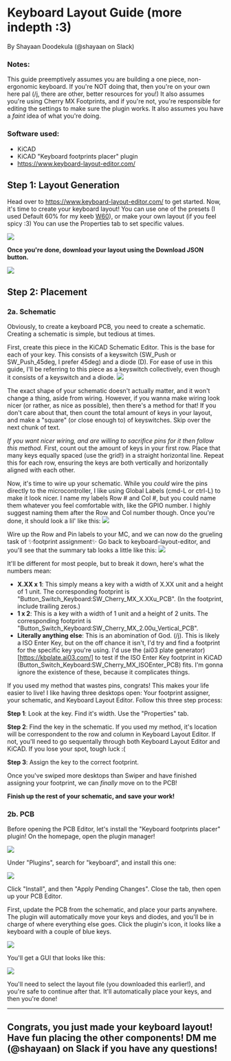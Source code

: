 # Keyboard Layout Guide (more indepth :3)
By Shayaan Doodekula (@shayaan on Slack)

### Notes:
This guide preemptively assumes you are building a one piece, non-ergonomic keyboard. 
If you're NOT doing that, then you're on your own here pal (/j, there are other, better resources for you!)
It also assumes you're using Cherry MX Footprints, and if you're not, you're responsible for editing the settings to make sure the plugin works. 
It also assumes you have a *faint* idea of what you're doing. 

### Software used:
- KiCAD
- KiCAD "Keyboard footprints placer" plugin
- https://www.keyboard-layout-editor.com/


## Step 1: Layout Generation
Head over to https://www.keyboard-layout-editor.com/ to get started. 
Now, it's time to create your keyboard layout! 
You can use one of the presets (I used Default 60% for my keeb [W60](https://github.com/boykisserchan/W60)), or make your own layout (if you feel spicy :3)
You can use the Properties tab to set specific values.

![](https://hc-cdn.hel1.your-objectstorage.com/s/v3/76ad556990e25cc334ac62d708ce6b4b21895f31_screenshot_2025-07-09_at_10.08.28___pm.png)

**Once you're done, download your layout using the Download JSON button.**

![](https://hc-cdn.hel1.your-objectstorage.com/s/v3/58069f74e52842e95fdc32e0dc1d2daad8f3412d_screenshot_2025-07-09_at_10.14.20___pm.png)

## Step 2: Placement

### 2a. Schematic

Obviously, to create a keyboard PCB, you need to create a schematic. Creating a schematic is simple, but tedious at times.

First, create this piece in the KiCAD Schematic Editor. 
This is the base for each of your key. 
This consists of a keyswitch (SW_Push or SW_Push_45deg, I prefer 45deg) and a diode (D).
For ease of use in this guide, I'll be referring to this piece as a keyswitch collectively, even though it consists of a keyswitch and a diode.
![](https://hc-cdn.hel1.your-objectstorage.com/s/v3/f9a47cc64666606e3f6231f0a3c6c17f0f008151_screenshot_2025-07-09_at_10.20.16___pm.png)

The exact shape of your schematic doesn't actually matter, and it won't change a thing, aside from wiring.
However, if you wanna make wiring look nicer (or rather, as nice as possible), then there's a method for that! 
If you don't care about that, then count the total amount of keys in your layout, and make a "square" (or close enough to) of keyswitches. 
Skip over the next chunk of text.

*If you want nicer wiring, and are willing to sacrifice pins for it then follow this method.*
First, count out the amount of keys in your first row. Place that many keys equally spaced (use the grid!) in a straight horizontal line. 
Repeat this for each row, ensuring the keys are both vertically and horizontally aligned with each other. 

Now, it's time to wire up your schematic. 
While you *could* wire the pins directly to the microcontroller, I like using Global Labels (cmd-L or ctrl-L) to make it look nicer. 
I name my labels Row # and Col #, but you could name them whatever you feel comfortable with, like the GPIO number. 
I highly suggest naming them after the Row and Col number though.
Once you're done, it should look a lil' like this:
![](https://hc-cdn.hel1.your-objectstorage.com/s/v3/f514669531bf8a29f6cb90ca801d0d7231ffda06_screenshot_2025-07-09_at_10.43.26___pm.png)

Wire up the Row and Pin labels to your MC, and we can now do the grueling task of ✨footprint assignment✨
Go back to keyboard-layout-editor, and you'll see that the summary tab looks a little like this:
![](https://hc-cdn.hel1.your-objectstorage.com/s/v3/4f3b12d1a8568502aaa40be800d3fdd4b1b7beb6_screenshot_2025-07-09_at_10.49.41___pm.png)

It'll be different for most people, but to break it down, here's what the numbers mean:

- **X.XX x 1**: This simply means a key with a width of X.XX unit and a height of 1 unit. The corresponding footprint is "Button_Switch_Keyboard:SW_Cherry_MX_X.XXu_PCB". (In the footprint, include trailing zeros.)
- **1 x 2**: This is a key with a width of 1 unit and a height of 2 units. The corresponding footprint is "Button_Switch_Keyboard:SW_Cherry_MX_2.00u_Vertical_PCB".
- **Literally anything else**: This is an abomination of God. (/j). This is likely a ISO Enter Key, but on the off chance it isn't, I'd try and find a footprint for the specific key you're using. I'd use the (ai03 plate generator)[https://kbplate.ai03.com/] to test if the ISO Enter Key footprint in KiCAD (Button_Switch_Keyboard:SW_Cherry_MX_ISOEnter_PCB) fits. I'm gonna ignore the existence of these, because it complicates things.

If you used my method that wastes pins, congrats! 
This makes your life easier to live!
I like having three desktops open: Your footprint assigner, your schematic, and Keyboard Layout Editor. 
Follow this three step process:

**Step 1**: Look at the key. Find it's width. Use the "Properties" tab.

**Step 2**: Find the key in the schematic. If you used my method, it's location will be correspondent to the row and column in Keyboard Layout Editor. If not, you'll need to go sequentally through both Keyboard Layout Editor and KiCAD. If you lose your spot, tough luck :( 

**Step 3**: Assign the key to the correct footprint. 

Once you've swiped more desktops than Swiper and have finished assigning your footprint, we can *finally* move on to the PCB!

**Finish up the rest of your schematic, and save your work!**

### 2b. PCB

Before opening the PCB Editor, let's install the "Keyboard footprints placer" plugin!
On the homepage, open the plugin manager!

![](https://hc-cdn.hel1.your-objectstorage.com/s/v3/49ab78faf670c3e8dca566188f867d1b7d9a8c8c_screenshot_2025-07-09_at_10.12.33___pm.png)

Under "Plugins", search for "keyboard", and install this one:

![](https://hc-cdn.hel1.your-objectstorage.com/s/v3/13d778f66f060a29ee9793d50d7a867fc6f54c12_screenshot_2025-07-09_at_11.33.19___pm.png)

Click "Install", and then "Apply Pending Changes". Close the tab, then open up your PCB Editor.

First, update the PCB from the schematic, and place your parts anywhere. The plugin will automatically move your keys and diodes, and you'll be in charge of where everything else goes.
Click the plugin's icon, it looks like a keyboard with a couple of blue keys.

![](https://hc-cdn.hel1.your-objectstorage.com/s/v3/b46e7e3b0bb65fd3d57b8b94442ba95eb1e1d4ae_screenshot_2025-07-09_at_11.35.45___pm.png)

You'll get a GUI that looks like this:

![](https://hc-cdn.hel1.your-objectstorage.com/s/v3/ebb72dfd348dace9e3ec79deb9143a3532bccf51_screenshot_2025-07-09_at_11.47.11___pm.png)

You'll need to select the layout file (you downloaded this earlier!), and you're safe to continue after that. It'll automatically place your keys, and then you're done!

---
## Congrats, you just made your keyboard layout! Have fun placing the other components! DM me (@shayaan) on Slack if you have any questions!
